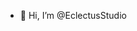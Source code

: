 - 👋 Hi, I’m @EclectusStudio

<!---
EclectusStudio/EclectusStudio is a ✨ special ✨ repository because its `README.md` (this file) appears on your GitHub profile.
You can click the Preview link to take a look at your changes.
--->
